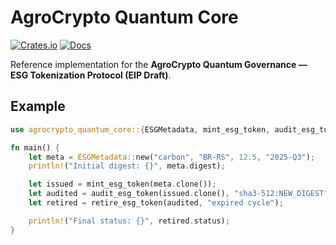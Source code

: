 # AgroCrypto Quantum Core

[![Crates.io](https://img.shields.io/crates/v/agrocrypto-quantum-core.svg)](https://crates.io/crates/agrocrypto-quantum-core)
[![Docs](https://docs.rs/agrocrypto-quantum-core/badge.svg)](https://docs.rs/agrocrypto-quantum-core)

Reference implementation for the **AgroCrypto Quantum Governance — ESG Tokenization Protocol (EIP Draft)**.

## Example

```rust
use agrocrypto_quantum_core::{ESGMetadata, mint_esg_token, audit_esg_token, retire_esg_token};

fn main() {
    let meta = ESGMetadata::new("carbon", "BR-RS", 12.5, "2025-Q3");
    println!("Initial digest: {}", meta.digest);

    let issued = mint_esg_token(meta.clone());
    let audited = audit_esg_token(issued.clone(), "sha3-512:NEW_DIGEST");
    let retired = retire_esg_token(audited, "expired cycle");

    println!("Final status: {}", retired.status);
}

